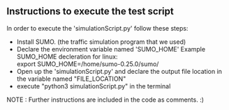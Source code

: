## Instructions to execute the test script
In order to execute the 'simulationScript.py' follow these steps:
- Install SUMO.	(the traffic simulation program that we used)
- Declare the environment variable named 'SUMO_HOME'
	Example SUMO_HOME decleration for linux:	
		export SUMO_HOME=/home/sumo-0.25.0/sumo/
- Open up the 'simulationScript.py' and declare the output file location in the variable named "FILE_LOCATION"
- execute "python3 simulationScript.py" in the terminal

NOTE : Further instructions are included in the code as comments. :)

